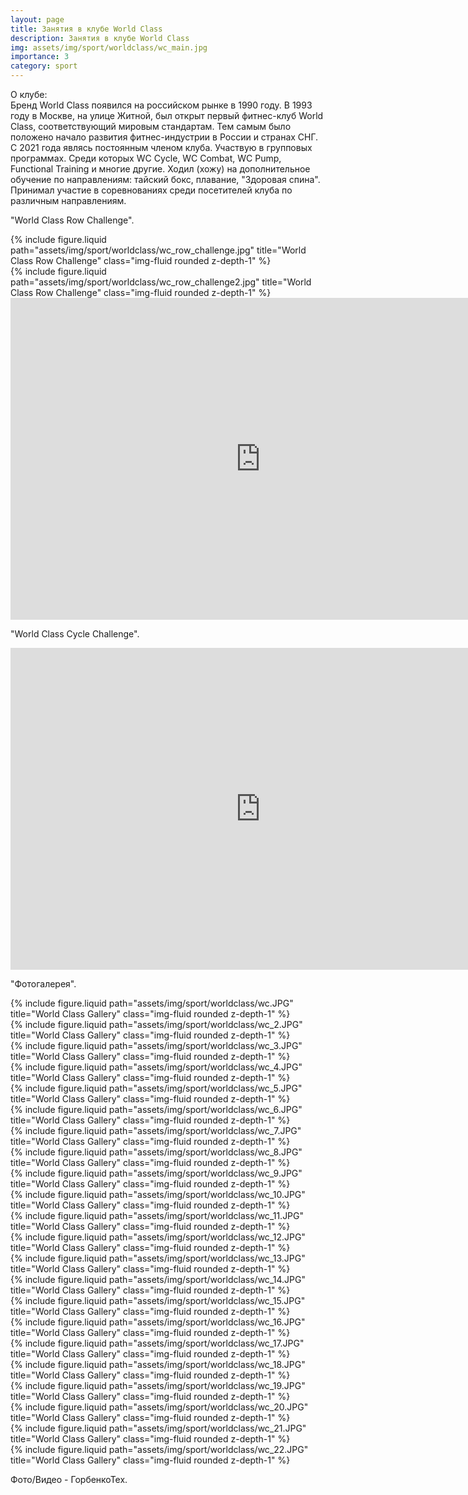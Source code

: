```yaml
---
layout: page
title: Занятия в клубе World Class
description: Занятия в клубе World Class
img: assets/img/sport/worldclass/wc_main.jpg
importance: 3
category: sport
---
```


О клубе:<br/>
Бренд World Class появился на российском рынке в 1990 году.
В 1993 году в Москве, на улице Житной, был открыт первый фитнес-клуб World Class, соответствующий мировым стандартам. Тем самым было положено начало развития фитнес-индустрии в России и странах СНГ. С 2021 года являсь постоянным членом клуба. Участвую в групповых программах. Среди которых WC Суcle, WC Combat, WC Pump, Functional Training и многие другие. Ходил (хожу) на дополнительное обучение по направлениям: тайский бокс, плавание, "Здоровая спина". Принимал участие в соревнованиях среди посетителей клуба по различным направлениям.<br/>

 "World Class Row Challenge". <br/>

<div class="row justify-content-sm-center">
    <div class="col-sm-8 mt-3 mt-md-0">
        {% include figure.liquid path="assets/img/sport/worldclass/wc_row_challenge.jpg" title="World Class Row Challenge" class="img-fluid rounded z-depth-1" %}
    </div>
</div>

<div class="row justify-content-sm-center">
    <div class="col-sm-8 mt-3 mt-md-0">
        {% include figure.liquid path="assets/img/sport/worldclass/wc_row_challenge2.jpg" title="World Class Row Challenge" class="img-fluid rounded z-depth-1" %}
    </div>
</div>

<div class="row">
    <div class="col-sm mt-3 mt-md-0">
     <iframe width="800" height="515" src="https://www.youtube.com/embed/RwsGuiGuozU?si=w9beT26xSImEq0IT" title="YouTube video player" frameborder="0" allow="accelerometer; autoplay; clipboard-write; encrypted-media; gyroscope; picture-in-picture; web-share" referrerpolicy="strict-origin-when-cross-origin" allowfullscreen></iframe>
    </div>
</div> 

 "World Class Cycle Challenge". <br/>

 <div class="row">
    <div class="col-sm mt-3 mt-md-0">
 <iframe width="800" height="515" src="https://www.youtube.com/embed/6uAhNOYgevU?si=dVp9GcxAYwvXLVVH" title="YouTube video player" frameborder="0" allow="accelerometer; autoplay; clipboard-write; encrypted-media; gyroscope; picture-in-picture; web-share" referrerpolicy="strict-origin-when-cross-origin" allowfullscreen></iframe>
    </div>
</div> 

 "Фотогалерея". <br/>

<div class="row justify-content-sm-center">
    <div class="col-sm-8 mt-3 mt-md-0">
        {% include figure.liquid path="assets/img/sport/worldclass/wc.JPG" title="World Class Gallery" class="img-fluid rounded z-depth-1" %}
    </div>
</div>

<div class="row justify-content-sm-center">
    <div class="col-sm-8 mt-3 mt-md-0">
        {% include figure.liquid path="assets/img/sport/worldclass/wc_2.JPG" title="World Class Gallery" class="img-fluid rounded z-depth-1" %}
    </div>
</div>

<div class="row justify-content-sm-center">
    <div class="col-sm-8 mt-3 mt-md-0">
        {% include figure.liquid path="assets/img/sport/worldclass/wc_3.JPG" title="World Class Gallery" class="img-fluid rounded z-depth-1" %}
    </div>
</div>

<div class="row justify-content-sm-center">
    <div class="col-sm-8 mt-3 mt-md-0">
        {% include figure.liquid path="assets/img/sport/worldclass/wc_4.JPG" title="World Class Gallery" class="img-fluid rounded z-depth-1" %}
    </div>
</div>

<div class="row justify-content-sm-center">
    <div class="col-sm-8 mt-3 mt-md-0">
        {% include figure.liquid path="assets/img/sport/worldclass/wc_5.JPG" title="World Class Gallery" class="img-fluid rounded z-depth-1" %}
    </div>
</div>

<div class="row justify-content-sm-center">
    <div class="col-sm-8 mt-3 mt-md-0">
        {% include figure.liquid path="assets/img/sport/worldclass/wc_6.JPG" title="World Class Gallery" class="img-fluid rounded z-depth-1" %}
    </div>
</div>

<div class="row justify-content-sm-center">
    <div class="col-sm-8 mt-3 mt-md-0">
        {% include figure.liquid path="assets/img/sport/worldclass/wc_7.JPG" title="World Class Gallery" class="img-fluid rounded z-depth-1" %}
    </div>
</div>

<div class="row justify-content-sm-center">
    <div class="col-sm-8 mt-3 mt-md-0">
        {% include figure.liquid path="assets/img/sport/worldclass/wc_8.JPG" title="World Class Gallery" class="img-fluid rounded z-depth-1" %}
    </div>
</div>

<div class="row justify-content-sm-center">
    <div class="col-sm-8 mt-3 mt-md-0">
        {% include figure.liquid path="assets/img/sport/worldclass/wc_9.JPG" title="World Class Gallery" class="img-fluid rounded z-depth-1" %}
    </div>
</div>

<div class="row justify-content-sm-center">
    <div class="col-sm-8 mt-3 mt-md-0">
        {% include figure.liquid path="assets/img/sport/worldclass/wc_10.JPG" title="World Class Gallery" class="img-fluid rounded z-depth-1" %}
    </div>
</div>

<div class="row justify-content-sm-center">
    <div class="col-sm-8 mt-3 mt-md-0">
        {% include figure.liquid path="assets/img/sport/worldclass/wc_11.JPG" title="World Class Gallery" class="img-fluid rounded z-depth-1" %}
    </div>
</div>

<div class="row justify-content-sm-center">
    <div class="col-sm-8 mt-3 mt-md-0">
        {% include figure.liquid path="assets/img/sport/worldclass/wc_12.JPG" title="World Class Gallery" class="img-fluid rounded z-depth-1" %}
    </div>
</div>

<div class="row justify-content-sm-center">
    <div class="col-sm-8 mt-3 mt-md-0">
        {% include figure.liquid path="assets/img/sport/worldclass/wc_13.JPG" title="World Class Gallery" class="img-fluid rounded z-depth-1" %}
    </div>
</div>

<div class="row justify-content-sm-center">
    <div class="col-sm-8 mt-3 mt-md-0">
        {% include figure.liquid path="assets/img/sport/worldclass/wc_14.JPG" title="World Class Gallery" class="img-fluid rounded z-depth-1" %}
    </div>
</div>

<div class="row justify-content-sm-center">
    <div class="col-sm-8 mt-3 mt-md-0">
        {% include figure.liquid path="assets/img/sport/worldclass/wc_15.JPG" title="World Class Gallery" class="img-fluid rounded z-depth-1" %}
    </div>
</div>

<div class="row justify-content-sm-center">
    <div class="col-sm-8 mt-3 mt-md-0">
        {% include figure.liquid path="assets/img/sport/worldclass/wc_16.JPG" title="World Class Gallery" class="img-fluid rounded z-depth-1" %}
    </div>
</div>

<div class="row justify-content-sm-center">
    <div class="col-sm-8 mt-3 mt-md-0">
        {% include figure.liquid path="assets/img/sport/worldclass/wc_17.JPG" title="World Class Gallery" class="img-fluid rounded z-depth-1" %}
    </div>
</div>

<div class="row justify-content-sm-center">
    <div class="col-sm-8 mt-3 mt-md-0">
        {% include figure.liquid path="assets/img/sport/worldclass/wc_18.JPG" title="World Class Gallery" class="img-fluid rounded z-depth-1" %}
    </div>
</div>

<div class="row justify-content-sm-center">
    <div class="col-sm-8 mt-3 mt-md-0">
        {% include figure.liquid path="assets/img/sport/worldclass/wc_19.JPG" title="World Class Gallery" class="img-fluid rounded z-depth-1" %}
    </div>
</div>

<div class="row justify-content-sm-center">
    <div class="col-sm-8 mt-3 mt-md-0">
        {% include figure.liquid path="assets/img/sport/worldclass/wc_20.JPG" title="World Class Gallery" class="img-fluid rounded z-depth-1" %}
    </div>
</div>

<div class="row justify-content-sm-center">
    <div class="col-sm-8 mt-3 mt-md-0">
        {% include figure.liquid path="assets/img/sport/worldclass/wc_21.JPG" title="World Class Gallery" class="img-fluid rounded z-depth-1" %}
    </div>
</div>

<div class="row justify-content-sm-center">
    <div class="col-sm-8 mt-3 mt-md-0">
        {% include figure.liquid path="assets/img/sport/worldclass/wc_22.JPG" title="World Class Gallery" class="img-fluid rounded z-depth-1" %}
    </div>
</div>

Фото/Видео - ГорбенкоТех.